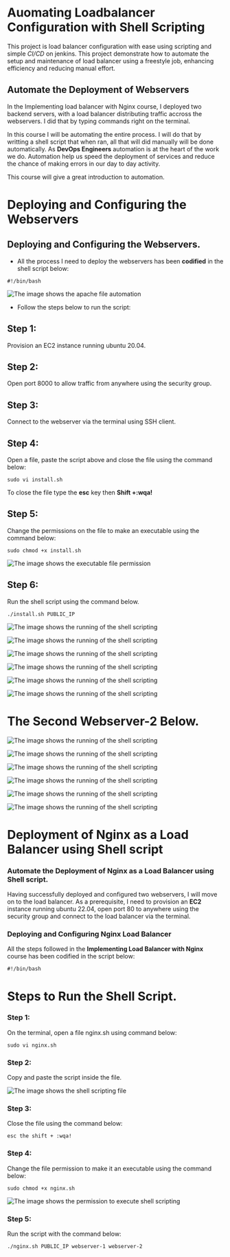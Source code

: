 # Auomating Loadbalancer Configuration with Shell Scripting

This project is load balancer configuration with ease using scripting and simple *CI/CD* on jenkins. This project demonstrate how to automate the setup and maintenance of load balancer using a freestyle job, enhancing efficiency and reducing manual effort.

## Automate the Deployment of Webservers

In the Implementing load balancer with Nginx course, I deployed two backend servers, with a load balancer distributing traffic accross the webservers. I did that by typing commands right on the terminal.

In this course I will be automating the entire process. I will do that by writting a shell script that when ran, all that will did manually will be done automatically. As **DevOps Engineers** automation is at the heart of the work we do. Automation help us speed the deployment of services and reduce the chance of making errors in our day to day activity.

This course will give a great introduction to automation.


# Deploying and Configuring the Webservers

## Deploying and Configuring the Webservers.

- All the process I need to deploy the webservers has been **codified** in the shell script below:

`#!/bin/bash`

![The image shows the apache file automation](image/images/sudo-apt-install&update-apache2.png)

- Follow the steps below to run the script:

## Step 1: 
Provision an EC2 instance running ubuntu 20.04. 

## Step 2: 
Open port 8000 to allow traffic from anywhere using the security group.

## Step 3:
Connect to the webserver via the terminal using SSH client.

## Step 4: 
Open a file, paste the script above and close the file using the command below:

`sudo vi install.sh`

To close the file type the **esc** key then **Shift +:wqa!**

## Step 5:
Change the permissions on the file to make an executable using the command below:

`sudo chmod +x install.sh`

![The image shows the executable file permission](image/images/apache-execute-file.png)


## Step 6: 
Run the shell script using the command below.

`./install.sh PUBLIC_IP`

![The image shows the running of the shell scripting](image/images/webserver1_exe.png)


![The image shows the running of the shell scripting](image/images/webserver2_exe.png)


![The image shows the running of the shell scripting](image/images/webserver3_exe.png)


![The image shows the running of the shell scripting](image/images/webserver4_exe.png)


![The image shows the running of the shell scripting](image/images/webserver5_exe.png)


![The image shows the running of the shell scripting](image/images/webserver6_exe.png)



# The Second Webserver-2 Below.


![The image shows the running of the shell scripting](image/images/webserver1a_exe.png)


![The image shows the running of the shell scripting](image/images/webserver2b_exe.png)


![The image shows the running of the shell scripting](image/images/webserver3c_exe.png)


![The image shows the running of the shell scripting](image/images/webserver4d_exe.png)


![The image shows the running of the shell scripting](image/images/webserver5e_exe.png)


![The image shows the running of the shell scripting](image/images/webserver6f_exe.png)


# Deployment of Nginx as a Load Balancer using Shell script

### Automate the Deployment of Nginx as a Load Balancer using Shell script.

Having successfully deployed and configured two webservers, I will move on to the load balancer. As a prerequisite, I need to provision an **EC2** instance running ubuntu 22.04, open port 80 to anywhere using the security group and connect to the load balancer via the terminal.


### Deploying and Configuring Nginx Load Balancer

All the steps followed in the **Implementing Load Balancer with Nginx** course has been codified in the script below:

 `#!/bin/bash`

 # Steps to Run the Shell Script.

### Step 1:
On the terminal, open a file nginx.sh using command below:

`sudo vi nginx.sh`

### Step 2: 
Copy and paste the script inside the file.


![The image shows the shell scripting file](image/images/second-secript.png)


### Step 3: 
Close the file using the command below:

`esc the shift + :wqa!`

### Step 4:
Change the file permission to make it an executable using the command below:

`sudo chmod +x nginx.sh`

![The image shows the permission to execute shell scripting](image/images/result.png)

### Step 5:
Run the script with the command below:

`./nginx.sh PUBLIC_IP webserver-1 webserver-2`

